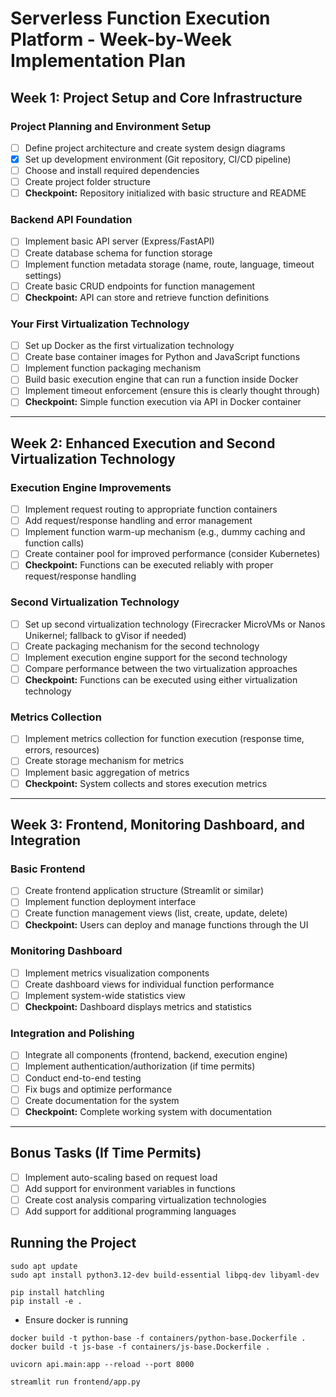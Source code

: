 # Serverless Function Execution Platform - Week-by-Week Implementation Plan

## Week 1: Project Setup and Core Infrastructure

### Project Planning and Environment Setup

- [ ] Define project architecture and create system design diagrams
- [x] Set up development environment (Git repository, CI/CD pipeline)
- [ ] Choose and install required dependencies
- [ ] Create project folder structure
- [ ] **Checkpoint:** Repository initialized with basic structure and README

### Backend API Foundation

- [ ] Implement basic API server (Express/FastAPI)
- [ ] Create database schema for function storage
- [ ] Implement function metadata storage (name, route, language, timeout settings)
- [ ] Create basic CRUD endpoints for function management
- [ ] **Checkpoint:** API can store and retrieve function definitions

### Your First Virtualization Technology

- [ ] Set up Docker as the first virtualization technology
- [ ] Create base container images for Python and JavaScript functions
- [ ] Implement function packaging mechanism
- [ ] Build basic execution engine that can run a function inside Docker
- [ ] Implement timeout enforcement (ensure this is clearly thought through)
- [ ] **Checkpoint:** Simple function execution via API in Docker container

---

## Week 2: Enhanced Execution and Second Virtualization Technology

### Execution Engine Improvements

- [ ] Implement request routing to appropriate function containers
- [ ] Add request/response handling and error management
- [ ] Implement function warm-up mechanism (e.g., dummy caching and function calls)
- [ ] Create container pool for improved performance (consider Kubernetes)
- [ ] **Checkpoint:** Functions can be executed reliably with proper request/response handling

### Second Virtualization Technology

- [ ] Set up second virtualization technology (Firecracker MicroVMs or Nanos Unikernel; fallback to gVisor if needed)
- [ ] Create packaging mechanism for the second technology
- [ ] Implement execution engine support for the second technology
- [ ] Compare performance between the two virtualization approaches
- [ ] **Checkpoint:** Functions can be executed using either virtualization technology

### Metrics Collection

- [ ] Implement metrics collection for function execution (response time, errors, resources)
- [ ] Create storage mechanism for metrics
- [ ] Implement basic aggregation of metrics
- [ ] **Checkpoint:** System collects and stores execution metrics

---

## Week 3: Frontend, Monitoring Dashboard, and Integration

### Basic Frontend

- [ ] Create frontend application structure (Streamlit or similar)
- [ ] Implement function deployment interface
- [ ] Create function management views (list, create, update, delete)
- [ ] **Checkpoint:** Users can deploy and manage functions through the UI

### Monitoring Dashboard

- [ ] Implement metrics visualization components
- [ ] Create dashboard views for individual function performance
- [ ] Implement system-wide statistics view
- [ ] **Checkpoint:** Dashboard displays metrics and statistics

### Integration and Polishing

- [ ] Integrate all components (frontend, backend, execution engine)
- [ ] Implement authentication/authorization (if time permits)
- [ ] Conduct end-to-end testing
- [ ] Fix bugs and optimize performance
- [ ] Create documentation for the system
- [ ] **Checkpoint:** Complete working system with documentation

---

## Bonus Tasks (If Time Permits)

- [ ] Implement auto-scaling based on request load
- [ ] Add support for environment variables in functions
- [ ] Create cost analysis comparing virtualization technologies
- [ ] Add support for additional programming languages

## Running the Project

```
sudo apt update
sudo apt install python3.12-dev build-essential libpq-dev libyaml-dev
```

```
pip install hatchling
pip install -e .
```
* Ensure docker is running
```
docker build -t python-base -f containers/python-base.Dockerfile .
docker build -t js-base -f containers/js-base.Dockerfile .
```
```
uvicorn api.main:app --reload --port 8000
```
```
streamlit run frontend/app.py
```